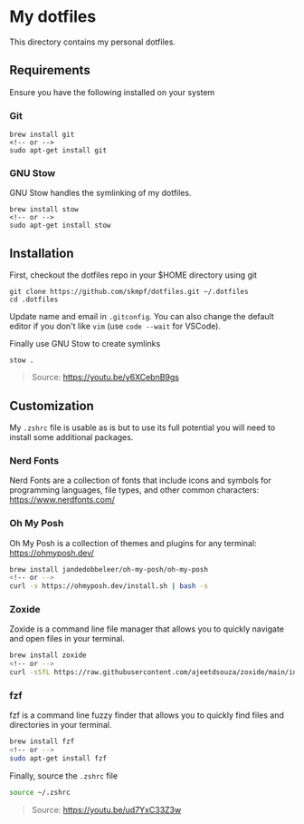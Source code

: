 # My dotfiles

This directory contains my personal dotfiles.

## Requirements

Ensure you have the following installed on your system

### Git

```
brew install git
<!-- or -->
sudo apt-get install git
```

### GNU Stow

GNU Stow handles the symlinking of my dotfiles.

```
brew install stow
<!-- or -->
sudo apt-get install stow
```

## Installation

First, checkout the dotfiles repo in your $HOME directory using git

```
git clone https://github.com/skmpf/dotfiles.git ~/.dotfiles
cd .dotfiles
```

Update name and email in `.gitconfig`. You can also change the default editor if you don't like `vim` (use `code --wait` for VSCode).

Finally use GNU Stow to create symlinks

```
stow .
```

> Source: https://youtu.be/y6XCebnB9gs

## Customization

My `.zshrc` file is usable as is but to use its full potential you will need to install some additional packages.

### Nerd Fonts

Nerd Fonts are a collection of fonts that include icons and symbols for programming languages, file types, and other common characters: https://www.nerdfonts.com/

### Oh My Posh

Oh My Posh is a collection of themes and plugins for any terminal: https://ohmyposh.dev/

```bash
brew install jandedobbeleer/oh-my-posh/oh-my-posh
<!-- or -->
curl -s https://ohmyposh.dev/install.sh | bash -s
```

### Zoxide

Zoxide is a command line file manager that allows you to quickly navigate and open files in your terminal.

```bash
brew install zoxide
<!-- or -->
curl -sSfL https://raw.githubusercontent.com/ajeetdsouza/zoxide/main/install.sh | sh
```

### fzf

fzf is a command line fuzzy finder that allows you to quickly find files and directories in your terminal.

```bash
brew install fzf
<!-- or -->
sudo apt-get install fzf
```

Finally, source the `.zshrc` file

```bash
source ~/.zshrc
```

> Source: https://youtu.be/ud7YxC33Z3w
